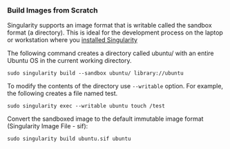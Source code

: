 ### Build Images from Scratch

Singularity supports an image format that is writable called the sandbox
format (a directory). This is ideal for the development process on the
laptop or workstation where you [installed Singularity](install.md)

The following command creates a directory called ubuntu/ with an entire
Ubuntu OS in the current working directory.

    sudo singularity build --sandbox ubuntu/ library://ubuntu

To modify the contents of the directory use `--writable` option. For
example, the following creates a file named test.

    sudo singularity exec --writable ubuntu touch /test

Convert the sandboxed image to the default immutable image format
(Singularity Image File - sif):

    sudo singularity build ubuntu.sif ubuntu
